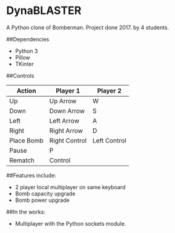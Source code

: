 # DynaBLASTER
A Python clone of Bomberman. Project done 2017. by 4 students.


##Dependencies

 - Python 3
 - Pillow 
 - TKinter

##Controls

| Action     | Player 1      | Player 2     |
|------------|---------------|--------------|
| Up         | Up Arrow      | W            |
| Down       | Down Arrow    | S            |
| Left       | Left Arrow    | A            |
| Right      | Right Arrow   | D            |
| Place Bomb | Right Control | Left Control |    
| Pause      | P             |              |
| Rematch    | Control       |              |
        
##Features include:

 - 2 player local multiplayer on same keyboard
 - Bomb capacity upgrade
 - Bomb power upgrade

##In the works:

- Multiplayer with the Python sockets module.
